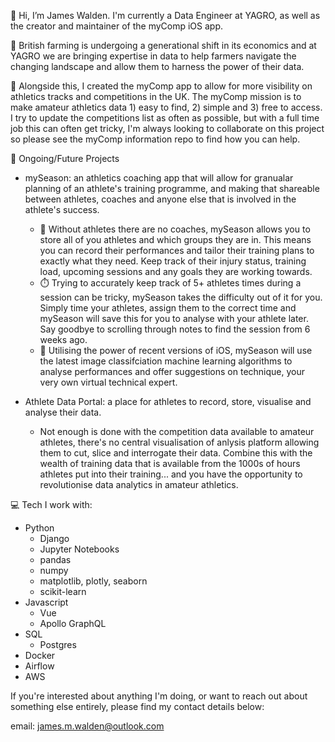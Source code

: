 👋 Hi, I’m James Walden. I'm currently a Data Engineer at YAGRO, as well as the creator and maintainer of the myComp iOS app. 

:tractor: British farming is undergoing a generational shift in its economics and at YAGRO we are bringing expertise in data to help farmers navigate the changing landscape and allow them to harness the power of their data. 

:iphone: Alongside this, I created the myComp app to allow for more visibility on athletics tracks and competitions in the UK. The myComp mission is to make amateur athletics data 1) easy to find, 2) simple and 3) free to access. I try to update the competitions list as often as possible, but with a full time job this can often get tricky, I'm always looking to collaborate on this project so please see the myComp information repo to find how you can help.

:eyes: Ongoing/Future Projects
- mySeason: an athletics coaching app that will allow for granualar planning of an athlete's training programme, and making that shareable between athletes, coaches and anyone else that is involved in the athlete's success. 
  - :runner: Without athletes there are no coaches, mySeason allows you to store all of you athletes and which groups they are in. This means you can record their performances and tailor their training plans to exactly what they need. Keep track of their injury status, training load, upcoming sessions and any goals they are working towards.
  - :stopwatch: Trying to accurately keep track of 5+ athletes times during a session can be tricky, mySeason takes the difficulty out of it for you. Simply time your athletes, assign them to the correct time and mySeason will save this for you to analyse with your athlete later. Say goodbye to scrolling through notes to find the session from 6 weeks ago.
  - :robot: Utilising the power of recent versions of iOS, mySeason will use the latest image classifciation machine learning algorithms to analyse performances and offer suggestions on technique, your very own virtual technical expert.

- Athlete Data Portal: a place for athletes to record, store, visualise and analyse their data. 
  - Not enough is done with the competition data available to amateur athletes, there's no central visualisation of anlysis platform allowing them to cut, slice and interrogate their data. Combine this with the wealth of training data that is available from the 1000s of hours athletes put into their training... and you have the opportunity to revolutionise data analytics in amateur athletics.
  
:computer: Tech I work with:
- Python
  - Django
  - Jupyter Notebooks
  - pandas
  - numpy
  - matplotlib, plotly, seaborn
  - scikit-learn
- Javascript
  - Vue
  - Apollo GraphQL
- SQL
  - Postgres
- Docker
- Airflow
- AWS

If you're interested about anything I'm doing, or want to reach out about something else entirely, please find my contact details below:

email: james.m.walden@outlook.com

<!---
JamesWalden97/JamesWalden97 is a ✨ special ✨ repository because its `README.md` (this file) appears on your GitHub profile.
You can click the Preview link to take a look at your changes.
--->
